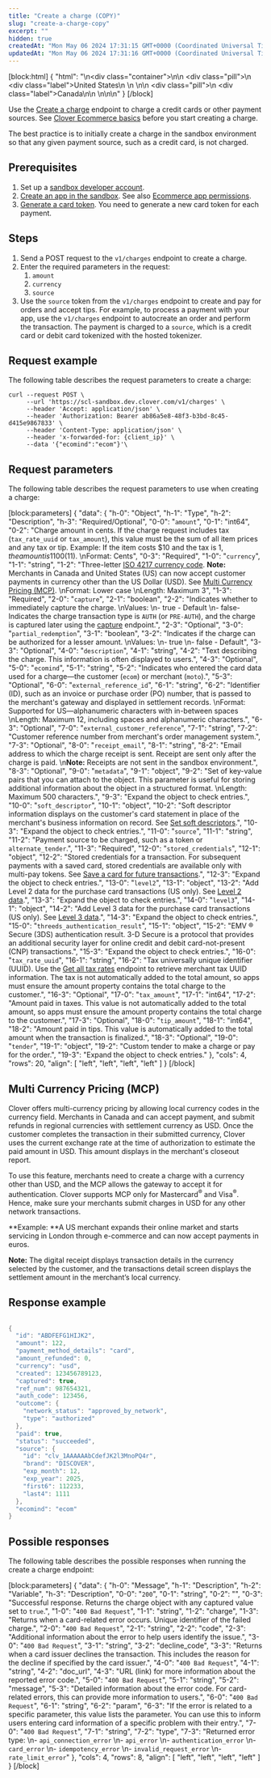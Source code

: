 ```yaml
---
title: "Create a charge (COPY)"
slug: "create-a-charge-copy"
excerpt: ""
hidden: true
createdAt: "Mon May 06 2024 17:31:15 GMT+0000 (Coordinated Universal Time)"
updatedAt: "Mon May 06 2024 17:31:16 GMT+0000 (Coordinated Universal Time)"
---
```

[block:html]
{
  "html": "<!--JIRA DS-3008; Region pill icon added to topic on 2.27.2023-->\n<div class=\"container\">\n<!--US-->\n  <div class=\"pill\">\n    <div class=\"label\">United States</div>\n   \n  </div>\n<!--Canada-->\n  <div class=\"pill\">\n    <div class=\"label\">Canada</div>\n</div>\n  \n</div>\n\n<style>\nbody {\n  font-family: \"Segoe UI\", \"Roboto\",\n    \"Segoe UI Symbol\";\n}\n.container {\n  align-items: center;\n  min-width: 10%;\n  text-align: left;\n   overflow: auto;\n}\n/*Pill format*/\n.pill {\n  background: #44BB44;\n  border: .5px solid #44BB44;\n  margin-left: 5px;\n  overflow: auto;\n\n}\n/*Text positioning inside the pill*/\n.pill,\n.pill__addon {\n  display: inline-block;\n  box-sizing: border-box;\n  padding: 0px 10px;\n  border-radius: 10px;\n  position: relative;\n  height: 1.5rem;\n}\n/*Text format inside the pill*/\n.pill .label,\n.pill__addon .label {\n  font-style: normal;\n  font-weight: normal;\n  font-size: 0.70rem;\n  color: #fff;\n  display: inline-block;\n  vertical-align: middle;\n \n}\n</style>"
}
[/block]


Use the [Create a charge](https://docs.clover.com/reference/createcharge) endpoint to charge a credit cards or other payment sources. See [Clover Ecommerce basics](https://docs.clover.com/docs/clover-development-basics-ecommerce) before you start creating a charge.

The best practice is to initially create a charge in the sandbox environment so that any given payment source, such as a credit card, is not charged.

## Prerequisites

1. Set up a [sandbox developer account](https://docs.clover.com/docs/setup-clover-sandbox-account).
2. [Create an app in the sandbox](https://docs.clover.com/docs/creating-a-sandbox-app). See also [Ecommerce app permissions](https://docs.clover.com/docs/ecommerce-app-permissions).
3. [Generate a card token](https://docs.clover.com/docs/ecommerce-generating-a-card-token). You need to generate a new card token for each payment.

## Steps

1. Send a POST request to the `v1/charges` endpoint to create a charge.
2. Enter the required parameters in the request:
   1. `amount`
   2. `currency`
   3. `source`
3. Use the `source` token from the `v1/charges` endpoint to create and pay for orders and accept tips. For example, to process a payment with your app, use the `v1/charges` endpoint to autocreate an order and perform the transaction. The payment is charged to a `source`, which is a credit card or debit card tokenized with the hosted tokenizer.

## Request example

The following table describes the request parameters to create a charge:

```curl
curl --request POST \
     --url 'https://scl-sandbox.dev.clover.com/v1/charges' \
     --header 'Accept: application/json' \
     --header 'Authorization: Bearer ab86a5e8-48f3-b3bd-8c45-d415e9867833' \
     --header 'Content-Type: application/json' \
     --header 'x-forwarded-for: {client_ip}' \
     --data '{"ecomind":"ecom"}'\
```

## Request parameters

The following table describes the request parameters to use when creating a charge:

[block:parameters]
{
  "data": {
    "h-0": "Object",
    "h-1": "Type",
    "h-2": "Description",
    "h-3": "Required/Optional",
    "0-0": "`amount`",
    "0-1": "int64",
    "0-2": "Charge amount in cents. If the charge request includes tax (`tax_rate_uuid` or `tax_amount`), this value must be the sum of all item prices and any tax or tip. Example: If the item costs $10 and the tax is $1, the amount is 1100 ($11).  \nFormat: Cents",
    "0-3": "Required",
    "1-0": "`currency`",
    "1-1": "string",
    "1-2": "Three-letter [ISO 4217 currency code](https://www.iso.org/iso-4217-currency-codes.html). **Note:** Merchants in Canada and United States (US) can now accept customer payments in currency other than the US Dollar (USD). See [Multi Currency Pricing (MCP)](https://docs.clover.com/docs/create-a-charge#multi-currency-pricing-mcp).  \nFormat: Lower case  \nLength: Maximum 3",
    "1-3": "Required",
    "2-0": "`capture`",
    "2-1": "boolean",
    "2-2": "Indicates whether to immediately capture the charge.  \nValues:  \n- true - Default  \n- false- Indicates the charge transaction type is `AUTH` (or `PRE-AUTH`), and the charge is captured later using the [capture](https://docs.clover.com/reference/capturecharge) endpoint.",
    "2-3": "Optional",
    "3-0": "`partial_redemption`",
    "3-1": "boolean",
    "3-2": "Indicates if the charge can be authorized for a lesser amount.  \nValues:  \n- true  \n- false - Default",
    "3-3": "Optional",
    "4-0": "`description`",
    "4-1": "string",
    "4-2": "Text describing the charge. This information is often displayed to users.",
    "4-3": "Optional",
    "5-0": "`ecomind`",
    "5-1": "string",
    "5-2": "Indicates who entered the card data used for a charge—the customer (`ecom`) or merchant (`moto`).",
    "5-3": "Optional",
    "6-0": "`external_reference_id`",
    "6-1": "string",
    "6-2": "Identifier (ID), such as an invoice or purchase order (PO) number, that is passed to the merchant's gateway and displayed in settlement records.  \nFormat: Supported for US—alphanumeric characters with in-between spaces  \nLength: Maximum 12, including spaces and alphanumeric characters.",
    "6-3": "Optional",
    "7-0": "`external_customer_reference`",
    "7-1": "string",
    "7-2": "Customer reference number from merchant's order management system.",
    "7-3": "Optional",
    "8-0": "`receipt_email`",
    "8-1": "string",
    "8-2": "Email address to which the charge receipt is sent. Receipt are sent only after the charge is paid.  \n**Note:** Receipts are not sent in the sandbox environment.",
    "8-3": "Optional",
    "9-0": "`metadata`",
    "9-1": "object",
    "9-2": "Set of key-value pairs that you can attach to the object. This parameter is useful for storing additional information about the object in a structured format.  \nLength: Maximum 500 characters.",
    "9-3": "Expand the object to check entries.",
    "10-0": "`soft_descriptor`",
    "10-1": "object",
    "10-2": "Soft descriptor information displays on the customer's card statement in place of the merchant's business information on record. See [Set soft descriptors](doc:setting-soft-descriptors).",
    "10-3": "Expand the object to check entries.",
    "11-0": "`source`",
    "11-1": "string",
    "11-2": "Payment source to be charged, such as a token or `alternate_tender`.",
    "11-3": "Required",
    "12-0": "`stored_credentials`",
    "12-1": "object",
    "12-2": "Stored credentials for a transaction. For subsequent payments with a saved card, stored credentials are available only with multi-pay tokens. See [Save a card for future transactions](doc:ecommerce-saving-card).",
    "12-3": "Expand the object to check entries.",
    "13-0": "`level2`",
    "13-1": "object",
    "13-2": "Add Level 2 data for the purchase card transactions (US only). See [Level 2 data](doc:understanding-level-2-data).",
    "13-3": "Expand the object to check entries.",
    "14-0": "`level3`",
    "14-1": "object",
    "14-2": "Add Level 3 data for the purchase card transactions (US only). See [Level 3 data](doc:understanding-level-3-data).",
    "14-3": "Expand the object to check entries.",
    "15-0": "`threeds_authentication_result`",
    "15-1": "object",
    "15-2": "EMV ® Secure (3DS) authentication result. 3-D Secure is a protocol that provides an additional security layer for online credit and debit card-not-present (CNP) transactions.",
    "15-3": "Expand the object to check entries.",
    "16-0": "`tax_rate_uuid`",
    "16-1": "string",
    "16-2": "Tax universally unique identifier (UUID). Use the [Get all tax rates](https://docs.clover.com/reference/taxrategettaxrates) endpoint to retrieve merchant tax UUID information. The tax is not automatically added to the total amount, so apps must ensure the amount property contains the total  charge to the customer.",
    "16-3": "Optional",
    "17-0": "`tax_amount`",
    "17-1": "int64",
    "17-2": "Amount paid in taxes. This value is not automatically added to the total amount, so apps must ensure the amount property contains the total charge  to the customer.",
    "17-3": "Optional",
    "18-0": "`tip_amount`",
    "18-1": "int64",
    "18-2": "Amount paid in tips. This value is automatically added to the total amount when the transaction is finalized.",
    "18-3": "Optional",
    "19-0": "`tender`",
    "19-1": "object",
    "19-2": "Custom tender to make a charge or pay for the order.",
    "19-3": "Expand the object to check entries."
  },
  "cols": 4,
  "rows": 20,
  "align": [
    "left",
    "left",
    "left",
    "left"
  ]
}
[/block]


## Multi Currency Pricing (MCP)

Clover offers multi-currency pricing by allowing local currency codes in the currency field. Merchants in Canada and can accept payment, and submit refunds in regional currencies with settlement currency as USD. Once the customer completes the transaction in their submitted currency, Clover uses the current exchange rate at the time of authorization to estimate the paid amount in USD. This amount displays in the merchant's closeout report. 

To use this feature, merchants need to create a charge with a currency other than USD, and the MCP allows the gateway to accept it for authentication. Clover supports MCP only for Mastercard<sup>®</sup> and Visa<sup>®</sup>. Hence, make sure your merchants submit charges in USD for any other network transactions.

**Example: **A US merchant expands their online market and starts servicing in London through e-commerce and can now accept payments in euros.

**Note:** The digital receipt displays transaction details in the currency selected by the customer, and the transactions detail screen displays the settlement amount in the merchant’s local currency.

## Response example

```java JSON

{
  "id": "ABDFEFG1HIJK2", 
  "amount": 122,
  "payment_method_details": "card",
  "amount_refunded": 0,
  "currency": "usd",
  "created": 123456789123,
  "captured": true,
  "ref_num": 987654321,
  "auth_code": 123456,
  "outcome": {
    "network_status": "approved_by_network",
    "type": "authorized"
  },
  "paid": true,
  "status": "succeeded",
  "source": {
    "id": "clv_1AAAAAAbCdefJK2l3MnoPQ4r",
    "brand": "DISCOVER",
    "exp_month": 12,
    "exp_year": 2025,
    "first6": 112233,
    "last4": 1111
  },
  "ecomind": "ecom"
}
```

## Possible responses

The following table describes the possible responses when running the create a charge endpoint:

[block:parameters]
{
  "data": {
    "h-0": "Message",
    "h-1": "Description",
    "h-2": "Variable",
    "h-3": "Description",
    "0-0": "`200`",
    "0-1": "string",
    "0-2": "",
    "0-3": "Successful response. Returns the charge object with any captured value set to `true`.",
    "1-0": "`400 Bad Request`",
    "1-1": "string",
    "1-2": "charge",
    "1-3": "Returns when a card-related error occurs. Unique identifier of the failed charge.",
    "2-0": "`400 Bad Request`",
    "2-1": "string",
    "2-2": "code",
    "2-3": "Additional information about the error to help users identify the issue.",
    "3-0": "`400 Bad Request`",
    "3-1": "string",
    "3-2": "decline_code",
    "3-3": "Returns when a card issuer declines the transaction. This includes the reason for the decline if specified by the card issuer.",
    "4-0": "`400 Bad Request`",
    "4-1": "string",
    "4-2": "doc_url",
    "4-3": "URL (link) for more information about the reported error code.",
    "5-0": "`400 Bad Request`",
    "5-1": "string",
    "5-2": "message",
    "5-3": "Detailed information about the error code. For card-related errors, this can provide more information to users.",
    "6-0": "`400 Bad Request`",
    "6-1": "string",
    "6-2": "param",
    "6-3": "If the error is related to a specific parameter, this value lists the parameter. You can use this to inform users entering card information of a specific problem with their entry.",
    "7-0": "`400 Bad Request`",
    "7-1": "string",
    "7-2": "type",
    "7-3": "Returned error type:  \n- `api_connection_error`  \n- `api_error`  \n- `authentication_error`  \n- `card_error`  \n- `idempotency_error`  \n- `invalid_request_error`  \n- `rate_limit_error`"
  },
  "cols": 4,
  "rows": 8,
  "align": [
    "left",
    "left",
    "left",
    "left"
  ]
}
[/block]
